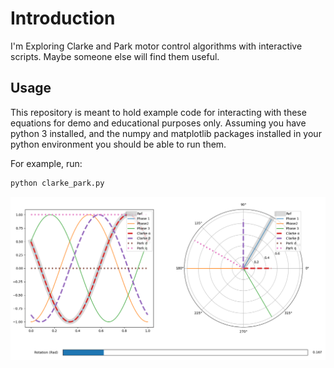 # Introduction #

I'm Exploring Clarke and Park motor control algorithms with interactive scripts. Maybe someone else will find them useful.

## Usage ##

This repository is meant to hold example code for interacting with these equations for demo and educational purposes only. Assuming you have python 3 installed, and the numpy and matplotlib packages installed in your python environment you should be able to run them.


For example, run:

```bash
python clarke_park.py
```
![clarke_park.py graph](images/clarke_park.png)